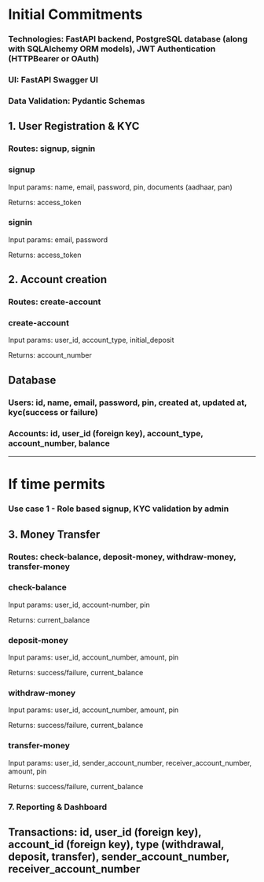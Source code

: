 # Initial Commitments
### Technologies: FastAPI backend, PostgreSQL database (along with SQLAlchemy ORM models), JWT Authentication (HTTPBearer or OAuth)
### UI: FastAPI Swagger UI
### Data Validation: Pydantic Schemas

## 1. User Registration & KYC
### Routes: signup, signin
### signup
Input params: name, email, password, pin, documents (aadhaar, pan)

Returns: access_token

### signin
Input params: email, password

Returns: access_token

## 2. Account creation
### Routes: create-account
### create-account
Input params: user_id, account_type, initial_deposit

Returns: account_number

## Database
### Users: id, name, email, password, pin, created at, updated at, kyc(success or failure)
### Accounts: id, user_id (foreign key), account_type, account_number, balance

---

# If time permits
### Use case 1 - Role based signup, KYC validation by admin
## 3. Money Transfer
### Routes: check-balance, deposit-money, withdraw-money, transfer-money
### check-balance
Input params: user_id, account-number, pin

Returns: current_balance

### deposit-money
Input params: user_id, account_number, amount, pin

Returns: success/failure, current_balance

### withdraw-money
Input params: user_id, account_number, amount, pin

Returns: success/failure, current_balance

### transfer-money
Input params: user_id, sender_account_number, receiver_account_number, amount, pin

Returns: success/failure, current_balance
### 7. Reporting & Dashboard
## Transactions: id, user_id (foreign key), account_id (foreign key), type (withdrawal, deposit, transfer), sender_account_number, receiver_account_number
